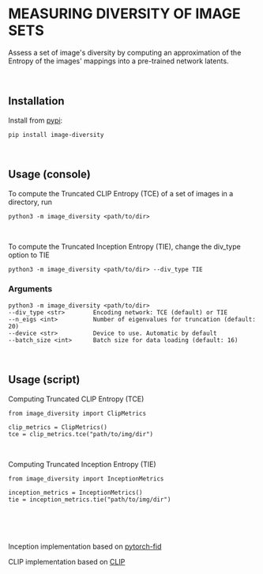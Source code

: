 # MEASURING DIVERSITY OF IMAGE SETS

Assess a set of image's diversity by computing an approximation of the Entropy of the images' mappings into a pre-trained network latents.

<br>

## Installation

Install from [pypi](https://pypi.org/project/image-diversity/):

```
pip install image-diversity
```

<br>

## Usage (console)

To compute the Truncated CLIP Entropy (TCE) of a set of images in a directory, run
```
python3 -m image_diversity <path/to/dir>
```

<br>

To compute the Truncated Inception Entropy (TIE), change the div_type option to TIE 
```
python3 -m image_diversity <path/to/dir> --div_type TIE
```

### Arguments

```
python3 -m image_diversity <path/to/dir>
--div_type <str>        Encoding network: TCE (default) or TIE
--n_eigs <int>          Number of eigenvalues for truncation (default: 20)
--device <str>          Device to use. Automatic by default
--batch_size <int>      Batch size for data loading (default: 16)
```
<br>

## Usage (script)

Computing Truncated CLIP Entropy (TCE)
```
from image_diversity import ClipMetrics

clip_metrics = ClipMetrics()
tce = clip_metrics.tce("path/to/img/dir")
```
<br>

Computing Truncated Inception Entropy (TIE)
```
from image_diversity import InceptionMetrics

inception_metrics = InceptionMetrics()
tie = inception_metrics.tie("path/to/img/dir")
```
<br>
<br>
<br>

Inception implementation based on [pytorch-fid](https://github.com/mseitzer/pytorch-fid)

CLIP implementation based on [CLIP](https://github.com/openai/CLIP)
